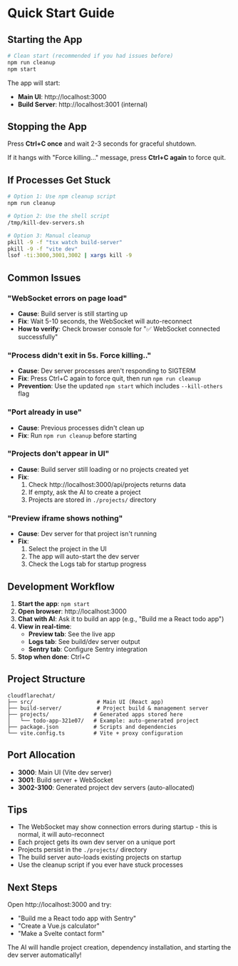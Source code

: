# Quick Start Guide

## Starting the App

```bash
# Clean start (recommended if you had issues before)
npm run cleanup
npm start
```

The app will start:
- **Main UI**: http://localhost:3000
- **Build Server**: http://localhost:3001 (internal)

## Stopping the App

Press **Ctrl+C once** and wait 2-3 seconds for graceful shutdown.

If it hangs with "Force killing..." message, press **Ctrl+C again** to force quit.

## If Processes Get Stuck

```bash
# Option 1: Use npm cleanup script
npm run cleanup

# Option 2: Use the shell script
/tmp/kill-dev-servers.sh

# Option 3: Manual cleanup
pkill -9 -f "tsx watch build-server"
pkill -9 -f "vite dev"
lsof -ti:3000,3001,3002 | xargs kill -9
```

## Common Issues

### "WebSocket errors on page load"
- **Cause**: Build server is still starting up
- **Fix**: Wait 5-10 seconds, the WebSocket will auto-reconnect
- **How to verify**: Check browser console for "✅ WebSocket connected successfully"

### "Process didn't exit in 5s. Force killing.."
- **Cause**: Dev server processes aren't responding to SIGTERM
- **Fix**: Press Ctrl+C again to force quit, then run `npm run cleanup`
- **Prevention**: Use the updated `npm start` which includes `--kill-others` flag

### "Port already in use"
- **Cause**: Previous processes didn't clean up
- **Fix**: Run `npm run cleanup` before starting

### "Projects don't appear in UI"
- **Cause**: Build server still loading or no projects created yet
- **Fix**: 
  1. Check http://localhost:3000/api/projects returns data
  2. If empty, ask the AI to create a project
  3. Projects are stored in `./projects/` directory

### "Preview iframe shows nothing"
- **Cause**: Dev server for that project isn't running
- **Fix**: 
  1. Select the project in the UI
  2. The app will auto-start the dev server
  3. Check the Logs tab for startup progress

## Development Workflow

1. **Start the app**: `npm start`
2. **Open browser**: http://localhost:3000
3. **Chat with AI**: Ask it to build an app (e.g., "Build me a React todo app")
4. **View in real-time**:
   - **Preview tab**: See the live app
   - **Logs tab**: See build/dev server output
   - **Sentry tab**: Configure Sentry integration
5. **Stop when done**: Ctrl+C

## Project Structure

```
cloudflarechat/
├── src/                    # Main UI (React app)
├── build-server/           # Project build & management server
├── projects/              # Generated apps stored here
│   └── todo-app-321e07/   # Example: auto-generated project
├── package.json           # Scripts and dependencies
└── vite.config.ts         # Vite + proxy configuration
```

## Port Allocation

- **3000**: Main UI (Vite dev server)
- **3001**: Build server + WebSocket
- **3002-3100**: Generated project dev servers (auto-allocated)

## Tips

- The WebSocket may show connection errors during startup - this is normal, it will auto-reconnect
- Each project gets its own dev server on a unique port
- Projects persist in the `./projects/` directory
- The build server auto-loads existing projects on startup
- Use the cleanup script if you ever have stuck processes

## Next Steps

Open http://localhost:3000 and try:
- "Build me a React todo app with Sentry"
- "Create a Vue.js calculator"
- "Make a Svelte contact form"

The AI will handle project creation, dependency installation, and starting the dev server automatically!
